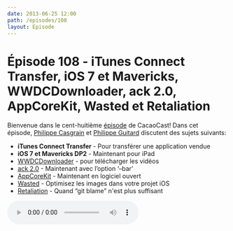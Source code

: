 ```yaml
---
date: 2013-06-25 12:00
path: /episodes/108
layout: Episode
---
```

# Épisode 108 - iTunes Connect Transfer, iOS 7 et Mavericks, WWDCDownloader, ack 2.0, AppCoreKit, Wasted et Retaliation
<p>Bienvenue dans le cent-huitième <a href="https://archive.org/download/cacaocast/cacaocast_108.mp3" title="CacaoCast Episode 108">épisode</a> de CacaoCast! Dans cet épisode, <a href="http://www.twitter.com/philippec" title="Philippe Casgrain sur Twitter">Philippe Casgrain</a> et <a href="http://www.twitter.com/philippeguitard" title="Philippe Guitard sur Twitter">Philippe Guitard</a> discutent des sujets suivants:</p>
<ul><li><strong>iTunes Connect Transfer</strong> - Pour transférer une application vendue</li>
<li><strong>iOS 7 et Mavericks DP2</strong> - Maintenant pour iPad</li>
<li><a href="https://github.com/zadr/WWDCDownloader" title="WWDCDownloader">WWDCDownloader</a> - pour télécharger les vidéos</li>
<li><a href="http://beyondgrep.com" title="ack 2.0">ack 2.0</a> - Maintenant avec l’option ‘&ndash;bar’</li>
<li><a href="https://github.com/wherecloud/appcorekit" title="AppCoreKit">AppCoreKit</a> - Maintenant en logiciel ouvert</li>
<li><a href="http://wasted.werk01.de" title="Wasted">Wasted</a> - Optimisez les images dans votre projet iOS</li>
<li><a href="https://github.com/codedance/Retaliation" title="Retaliation">Retaliation</a> - Quand &ldquo;git blame&rdquo; n'est plus suffisant</li>
</ul>
<p><audio controls><source src="https://archive.org/download/cacaocast/cacaocast_108.mp3" type="audio/mpeg"><source src="https://archive.org/download/cacaocast/cacaocast_108.mp3" type="audio/mp4">Votre navigateur ne supporte pas l'élément audio / Your browser does not support the audio element.</audio></p>
